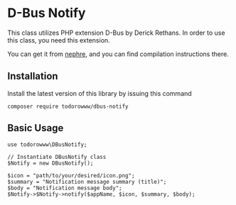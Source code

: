 D-Bus Notify
=================================

This class utilizes PHP extension D-Bus by Derick Rethans. In order to use this class, you need this extension.

You can get it from [nephre](https://github.com/nephre/php-dbus), and you can find compilation instructions there.

## Installation ##

Install the latest version of this library by issuing this command

	composer require todorowww/dbus-notify

## Basic Usage ##

	use todorowww\DBusNotify;
	
	// Instantiate DBusNotify class
	$Notify = new DBusNotify();
	
	$icon = "path/to/your/desired/icon.png";
	$summary = "Notification message summary (title)";
	$body = "Notification message body";
	$Notify->$Notify->notify($appName, $icon, $summary, $body);